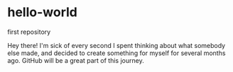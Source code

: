 # hello-world
first repository

Hey there! I'm sick of every second I spent thinking about what somebody else made, and decided to create something for myself for several months ago.
GitHub will be a great part of this journey.

